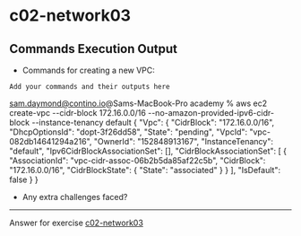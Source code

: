 # c02-network03

## Commands Execution Output

- Commands for creating a new VPC:
```
Add your commands and their outputs here
```
sam.daymond@contino.io@Sams-MacBook-Pro academy % aws ec2 create-vpc --cidr-block 172.16.0.0/16 --no-amazon-provided-ipv6-cidr-block --instance-tenancy default
{
    "Vpc": {
        "CidrBlock": "172.16.0.0/16",
        "DhcpOptionsId": "dopt-3f26dd58",
        "State": "pending",
        "VpcId": "vpc-082db14641294a216",
        "OwnerId": "152848913167",
        "InstanceTenancy": "default",
        "Ipv6CidrBlockAssociationSet": [],
        "CidrBlockAssociationSet": [
            {
                "AssociationId": "vpc-cidr-assoc-06b2b5da85af22c5b",
                "CidrBlock": "172.16.0.0/16",
                "CidrBlockState": {
                    "State": "associated"
                }
            }
        ],
        "IsDefault": false
    }
}

- Any extra challenges faced?


<!-- Don't change anything below this point-->
***
Answer for exercise [c02-network03](https://github.com/devopsacademyau/academy/blob/893381c6f0b69434d9e8597d3d4b1c17f9bc1371/classes/02class/exercises/c02-network03/README.md)